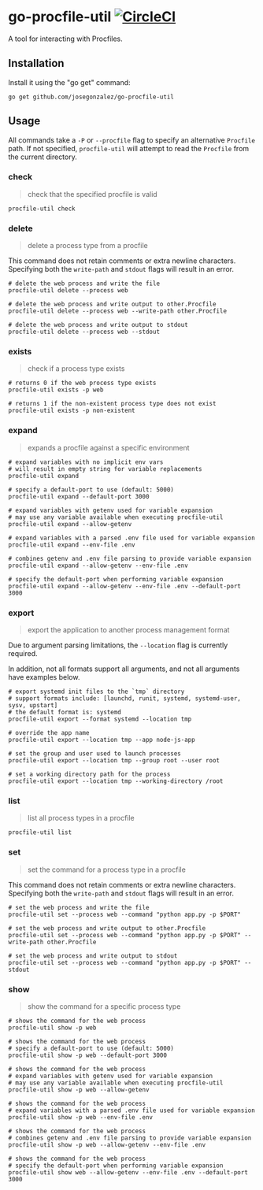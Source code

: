 # go-procfile-util [![CircleCI](https://circleci.com/gh/josegonzalez/go-procfile-util.svg?style=svg)](https://circleci.com/gh/josegonzalez/go-procfile-util)

A tool for interacting with Procfiles.

## Installation

Install it using the "go get" command:

    go get github.com/josegonzalez/go-procfile-util

## Usage

All commands take a `-P` or `--procfile` flag to specify an alternative `Procfile` path. If not specified, `procfile-util` will attempt to read the `Procfile` from the current directory.

### check

> check that the specified procfile is valid

```shell
procfile-util check
```

### delete

> delete a process type from a procfile

This command does not retain comments or extra newline characters. Specifying both the `write-path` and `stdout` flags will result in an error.

```shell
# delete the web process and write the file
procfile-util delete --process web

# delete the web process and write output to other.Procfile
procfile-util delete --process web --write-path other.Procfile

# delete the web process and write output to stdout
procfile-util delete --process web --stdout
```

### exists

> check if a process type exists

```shell
# returns 0 if the web process type exists
procfile-util exists -p web

# returns 1 if the non-existent process type does not exist
procfile-util exists -p non-existent
```

### expand

> expands a procfile against a specific environment

```shell
# expand variables with no implicit env vars
# will result in empty string for variable replacements
procfile-util expand

# specify a default-port to use (default: 5000)
procfile-util expand --default-port 3000

# expand variables with getenv used for variable expansion
# may use any variable available when executing procfile-util
procfile-util expand --allow-getenv

# expand variables with a parsed .env file used for variable expansion
procfile-util expand --env-file .env

# combines getenv and .env file parsing to provide variable expansion
procfile-util expand --allow-getenv --env-file .env

# specify the default-port when performing variable expansion
procfile-util expand --allow-getenv --env-file .env --default-port 3000
```

### export

> export the application to another process management format

Due to argument parsing limitations, the `--location` flag is currently required.

In addition, not all formats support all arguments, and not all arguments have examples below.

```shell
# export systemd init files to the `tmp` directory
# support formats include: [launchd, runit, systemd, systemd-user, sysv, upstart]
# the default format is: systemd
procfile-util export --format systemd --location tmp

# override the app name
procfile-util export --location tmp --app node-js-app

# set the group and user used to launch processes
procfile-util export --location tmp --group root --user root

# set a working directory path for the process
procfile-util export --location tmp --working-directory /root
```

### list

> list all process types in a procfile

```shell
procfile-util list
```

### set

> set the command for a process type in a procfile

This command does not retain comments or extra newline characters. Specifying both the `write-path` and `stdout` flags will result in an error.

```shell
# set the web process and write the file
procfile-util set --process web --command "python app.py -p $PORT"

# set the web process and write output to other.Procfile
procfile-util set --process web --command "python app.py -p $PORT" --write-path other.Procfile

# set the web process and write output to stdout
procfile-util set --process web --command "python app.py -p $PORT" --stdout
```

### show

> show the command for a specific process type

```shell
# shows the command for the web process
procfile-util show -p web

# shows the command for the web process
# specify a default-port to use (default: 5000)
procfile-util show -p web --default-port 3000

# shows the command for the web process
# expand variables with getenv used for variable expansion
# may use any variable available when executing procfile-util
procfile-util show -p web --allow-getenv

# shows the command for the web process
# expand variables with a parsed .env file used for variable expansion
procfile-util show -p web --env-file .env

# shows the command for the web process
# combines getenv and .env file parsing to provide variable expansion
procfile-util show -p web --allow-getenv --env-file .env

# shows the command for the web process
# specify the default-port when performing variable expansion
procfile-util show web --allow-getenv --env-file .env --default-port 3000
```
